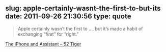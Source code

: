 slug: apple-certainly-wasnt-the-first-to-but-its
date: 2011-09-26 21:30:56
type: quote
---

> Apple certainly wasn’t the first to …, but it’s made a habit of exchanging “first” for “right.”

[The iPhone and Assistant – 52 Tiger](http://52tiger.net/the-iphone-and-assistant/?utm_source=feedburner&utm_medium=feed&utm_campaign=Feed:%2052Tiger%20(52%20Tiger))
